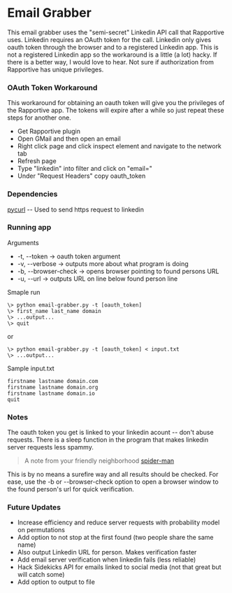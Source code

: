 # Email Grabber

This email grabber uses the "semi-secret" Linkedin API call that Rapportive uses. Linkedin requires an OAuth token for the call. Linkedin only gives oauth token through the browser and to a registered Linkedin app. This is not a registered Linkedin app so the workaround is a little (a lot) hacky. If there is a better way, I would love to hear. Not sure if authorization from Rapportive has unique privileges.

### OAuth Token Workaround

This workaround for obtaining an oauth token will give you the privileges of the Rapportive app. The tokens will expire after a while so just repeat these steps for another one.

* Get Rapportive plugin
* Open GMail and then open an email
* Right click page and click inspect element and navigate to the network tab
* Refresh page
* Type "linkedin" into filter and click on "email="
* Under "Request Headers" copy oauth_token

### Dependencies

[pycurl] -- Used to send https request to linkedin

### Running app
	
Arguments
* -t, --token -> oauth token argument
* -v, --verbose -> outputs more about what program is doing
* -b, --browser-check -> opens browser pointing to found persons URL
* -u, --url -> outputs URL on line below found person line

Smaple run

	\> python email-grabber.py -t [oauth_token]
	\> first_name last_name domain
	\> ...output...
	\> quit

or

	\> python email-grabber.py -t [oauth_token] < input.txt
	\> ...output...

Sample input.txt

	firstname lastname domain.com
	firstname lastname domain.org
	firstname lastname domain.io
	quit

### Notes

The oauth token you get is linked to your linkedin acount -- don't abuse requests. There is a sleep function in the program that makes linkedin server requests less spammy.

> A note from your friendly neighborhood [spider-man]

This is by no means a surefire way and all results should be checked. For ease, use the -b or --browser-check option to open a browser window to the found person's url for quick verification.

### Future Updates

* Increase efficiency and reduce server requests with probability model on permutations
* Add option to not stop at the first found (two people share the same name)
* Also output Linkedin URL for person. Makes verification faster
* Add email server verification when linkedin fails (less reliable)
* Hack Sidekicks API for emails linked to social media (not that great but will catch some)
* Add option to output to file

[pycurl]: <http://pycurl.sourceforge.net/>
[spider-man]: <http://quoteinvestigator.com/wp-content/uploads/2015/07/spider400.jpg>